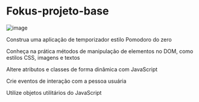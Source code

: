 # Fokus-projeto-base
 
![image](https://github.com/htadmg/Fokus-projeto-base/assets/124289385/4dca4617-0607-48d2-b7dd-314bef9641c8)

 Construa uma aplicação de temporizador estilo Pomodoro do zero 

 Conheça na prática métodos de manipulação de elementos no DOM, como estilos CSS, imagens e textos

Altere atributos e classes de forma dinâmica com JavaScript

 Crie eventos de interação com a pessoa usuária

Utilize objetos utilitários do JavaScript

